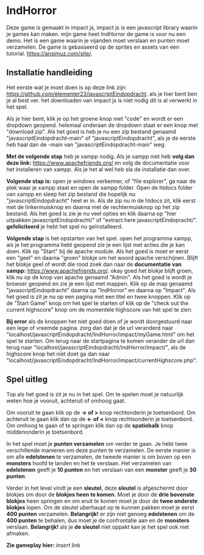 # IndHorror
Deze game is gemaakt in impact js, impact js is een javascript library waarin je games kan maken. mijn game heet IndHorror de game is voor nu een demo. Het is een game waarin je vijanden moet verslaan en punten moet verzamelen. De game is gebasseerd op de sprites en assets van een tutorial. https://ansimuz.com/site/.
## Installatie handleiding
Het eerste wat je moet doen is op deze link zijn: https://github.com/elementer23/javascriptEindopdracht. als je hier bent ben je al best ver. het downloaden van impact js is niet nodig dit is al verwerkt in het spel.

Als je hier bent, klik je op het groene knop met "code" en wordt er een dropdown geopend. helemaal onderaan de dropdown staat er een knop met "download zip". Als het goed is heb je nu een zip bestand genaamd "javascriptEindopdracht-main" of "javascriptEindopdracht", als je de eerste heb haal dan de -main van "javascriptEindopdracht-main" weg.

 **Met de volgende stap** heb je xampp nodig. Als je xampp niet heb **volg dan deze link:** https://www.apachefriends.org/ en volg de documentatie voor het installeren van xampp. Als je het al wel heb sla de installatie dan over.


**Volgende stap is:** open je windows verkenner, of "file explorer", ga naar de plek waar je xampp staat en open de xampp folder. Open de htdocs folder van xampp en sleep het zip bestand die hopelijk nu "javascriptEindopdracht" heet er in. Als de zip nu in de htdocs zit, klik eerst met de linkermuisknop en daarna met de rechtermuisknop op het zip bestand. Als het goed is zie je nu veel opties en klik daarna op "hier uitpakken javascriptEindopdracht/" of "extract here javascriptEindopracht/". **gefeliciteerd** je hebt het spel nu geïnstalleerd.

**Volgende stap** is het opstarten van het spel. open het programma xampp, als je het programma hebt geopend zie je een lijst met acties die je kan doen. Klik op "Start" bij de apache module. Als het goed is moet er eerst een "geel" en daarna "groen" blokje om het woord apache verschijnen. Blijft het blokje geel of wordt die rood zoek dan naar de **documentatie van xampp:** https://www.apachefriends.org/. okay goed het blokje blijft groen, klik nu op de knop van apache genaamd "Admin". Als het goed is wordt je browser geopend en zie je een lijst met mappen. Klik op de map genaamd "javascriptEindopdracht" daarna op "IndHorror" en daarna op "Impact". Als het goed is zit je nu op een pagina met een titel en twee knoppen. Klik op de "Start Game" knop om het spel te starten of klik op de "check out the current highscore" knop om de momentele highscore van het spel te zien.

**Bij error** als de knoppen het niet goed doen of je wordt doorgestuurd naar een lege of vreemde pagina. zorg dan dat je de url veranderd naar "localhost/javascriptEindopdracht/IndHorror/impact/myGame.html" om het spel te starten. Om terug naar de startpagina te komen verander de url dan terug naar "localhost/javascriptEindopdracht/IndHorror/impact/", als de highscore knop het niet doet ga dan naar "localhost/javascriptEindopdracht/IndHorror/impact/currentHighscore.php".

## Spel uitleg
Top als het goed is zit je nu in het spel. Om te spelen moet je natuurlijk weten hoe je vooruit, achteruit of omhoog gaat. 

Om vooruit te gaan klik op de **-> of >** knop rechtonderin je toetsenbord.
Om achteruit te gaan klik dan op de **<- of <** knop rechtsonderin je toetsenbord.
Om omhoog te gaan of te springen klik dan op de **spatiebalk** knop middenonderin je toetsenbord.

In het spel moet je **punten verzamelen** om verder te gaan. Je hebt twee verschillende manieren om deze punten te verzamelen. De eerste manier is om alle **edelstenen** te verzamelen, de tweede manier is om boven op een **monsters** hoofd te landen en het te verslaan. Het verzamelen van **edelstenen** geeft je **10 punten** en het verslaan van een **monster** geeft je **30 punten**. 

Verder in het level vindt je een **sleutel**, deze **sleutel** is afgeschermt door blokjes om door de **blokjes heen te komen**. Moet je door de **drie bovenste blokjes** heen springen en om eruit te komen moet je door de **twee onderste blokjes** lopen. Om de sleutel uberhaupt op te kunnen pakken moet je eerst **400 punten** verzamelen. **Belangrijk!** er zijn niet genoeg **edelstenen** om de **400 punten** te behalen, dus moet je de confrontatie aan en de **monsters** verslaan. **Belangrijk!** als je **de sleutel** niet oppakt kan je het spel ook niet afmaken.

**Zie gameplay hier:** *insert link*
